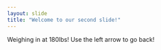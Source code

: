 ```yaml
---
layout: slide
title: "Welcome to our second slide!"
---
```

Weighing in at 180lbs!
Use the left arrow to go back!
